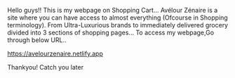 Hello guys!!
This is my webpage on Shopping Cart...
Avélour Zénaire is a site where you can have access to almost everything (Ofcourse in Shopping terminology).
From Ultra-Luxurious brands to immediately delivered grocery divided into 3 sections of shopping pages...
To access my webpage,Go through below URL..

https://avelourzenaire.netlify.app

Thankyou! Catch you later
